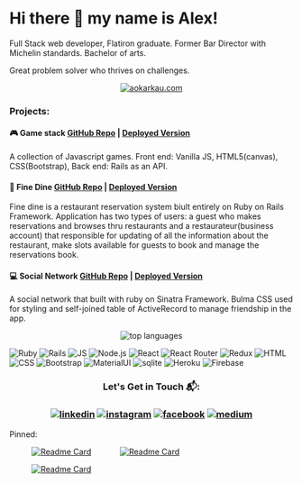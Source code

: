 # Hi there 👋 my name is Alex!

Full Stack web developer, Flatiron graduate. Former Bar Director with Michelin standards. Bachelor of arts.

Great problem solver who thrives on challenges.

 <p align="center"> 
    <a href="https://www.aokarkau.com" "><img src="https://img.shields.io/badge/-personal%20website-yellow" alt="aokarkau.com"></a>
 </p>

### Projects:

#### 🎮 Game stack [GitHub Repo](https://github.com/okorkov/game-stack) | [Deployed Version](https://game-stack.herokuapp.com/) 
A collection of Javascript games. Front end: Vanilla JS, HTML5(canvas), CSS(Bootstrap), Back end: Rails as an API.

#### 🍲 Fine Dine [GitHub Repo](https://github.com/okorkov/fine-dine) | [Deployed Version](https://fine-dine.herokuapp.com/) 
Fine dine is a restaurant reservation system biult entirely on Ruby on Rails Framework. Application has two types of users: a guest who makes reservations and browses thru restaurants and a restaurateur(business account) that responsible for updating of all the information about the restaurant, make slots available for guests to book and manage the reservations book.

#### 💻 Social Network [GitHub Repo](https://github.com/okorkov/social_network) | [Deployed Version](https://socialnetworksinatra.herokuapp.com/) 
A social network that built with ruby on Sinatra Framework. Bulma CSS used for styling and self-joined table of ActiveRecord to manage friendship in the app.

<!-- ![Anurag's GitHub stats](https://github-readme-stats.vercel.app/api?username=okorkov&show_icons=true&theme=radical) -->
 <p align="center"> 
 <img src="https://github-readme-stats.vercel.app/api/top-langs/?username=okorkov&layout=compact&theme=highcontrast" alt="top languages">
 </p>
 
![Ruby](https://img.shields.io/badge/Ruby-CC342D?style=for-the-badge&logo=ruby&logoColor=white)
![Rails](https://img.shields.io/badge/Ruby_on_Rails-CC0000?style=for-the-badge&logo=ruby-on-rails&logoColor=white)
![JS](https://img.shields.io/badge/JavaScript-F7DF1E?style=for-the-badge&logo=javascript&logoColor=black)
![Node.js](https://img.shields.io/badge/Node.js-43853D?style=for-the-badge&logo=node.js&logoColor=white)
![React](https://img.shields.io/badge/React-20232A?style=for-the-badge&logo=react&logoColor=61DAFB)
![React Router](https://img.shields.io/badge/React_Router-CA4245?style=for-the-badge&logo=react-router&logoColor=white)
![Redux](https://img.shields.io/badge/Redux-593D88?style=for-the-badge&logo=redux&logoColor=white)
![HTML](https://img.shields.io/badge/HTML-239120?style=for-the-badge&logo=html5&logoColor=white)
![CSS](https://img.shields.io/badge/CSS-239120?&style=for-the-badge&logo=css3&logoColor=white)
![Bootstrap](https://img.shields.io/badge/Bootstrap-563D7C?style=for-the-badge&logo=bootstrap&logoColor=white)
![MaterialUI](https://img.shields.io/badge/Material--UI-0081CB?style=for-the-badge&logo=material-ui&logoColor=white)
![sqlite](https://img.shields.io/badge/SQLite-07405E?style=for-the-badge&logo=sqlite&logoColor=white)
![Heroku](https://img.shields.io/badge/Heroku-430098?style=for-the-badge&logo=heroku&logoColor=white)
![Firebase](https://img.shields.io/badge/firebase-ffca28?style=for-the-badge&logo=firebase&logoColor=white)


 <h3 align="center"> 
  Let's Get in Touch 📬:
  </h3>
  
  <h3 align="center"> 
  <a href="https://www.linkedin.com/in/aokarkau/"><img src="https://img.shields.io/badge/LinkedIn-0077B5?style=for-the-badge&logo=linkedin&logoColor=white" alt="linkedin"></a>
 <a href="https://www.instagram.com/okorkov/" ><img src="https://img.shields.io/badge/Instagram-E4405F?style=for-the-badge&logo=instagram&logoColor=white" alt="instagram"></a>
 <a href="https://www.facebook.com/alexandr.okorkov" ><img src="https://img.shields.io/badge/Facebook-1877F2?style=for-the-badge&logo=facebook&logoColor=white" alt="facebook"></a>
 <a href="https://alex-okorkov.medium.com/" ><img src="https://img.shields.io/badge/Medium-12100E?style=for-the-badge&logo=medium&logoColor=white" alt="medium"></a>
  </h3>
<!-- [![linkedin](https://img.shields.io/badge/LinkedIn-0077B5?style=for-the-badge&logo=linkedin&logoColor=white)](https://www.linkedin.com/in/aokarkau/)
[![instagram](https://img.shields.io/badge/Instagram-E4405F?style=for-the-badge&logo=instagram&logoColor=white)](https://www.instagram.com/okorkov/)
[![facebook](https://img.shields.io/badge/Facebook-1877F2?style=for-the-badge&logo=facebook&logoColor=white)](https://www.facebook.com/alexandr.okorkov)
[![medium](https://img.shields.io/badge/Medium-12100E?style=for-the-badge&logo=medium&logoColor=white)](https://alex-okorkov.medium.com/) -->

Pinned:

&nbsp;  &nbsp;  &nbsp;  &nbsp;  &nbsp; [![Readme Card](https://github-readme-stats.vercel.app/api/pin/?username=okorkov&repo=game-stack&theme=highcontrast)](https://github.com/okorkov/game-stack) &nbsp; &nbsp; &nbsp;  &nbsp;  &nbsp;  &nbsp;
[![Readme Card](https://github-readme-stats.vercel.app/api/pin/?username=okorkov&repo=fine-dine&theme=highcontrast)](https://github.com/okorkov/fine-dine)

&nbsp;  &nbsp;  &nbsp;  &nbsp;  &nbsp; [![Readme Card](https://github-readme-stats.vercel.app/api/pin/?username=okorkov&repo=social_network&theme=highcontrast)](https://github.com/okorkov/social_network)
